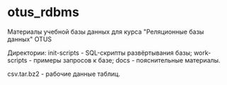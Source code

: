 # otus_rdbms
Материалы учебной базы данных для курса "Реляционные базы данных" OTUS

Директории: 
init-scripts - SQL-скрипты развёртывания базы;
work-scripts - примеры запросов к базе;
docs         - пояснительные материалы.

csv.tar.bz2  - рабочие данные таблиц.
